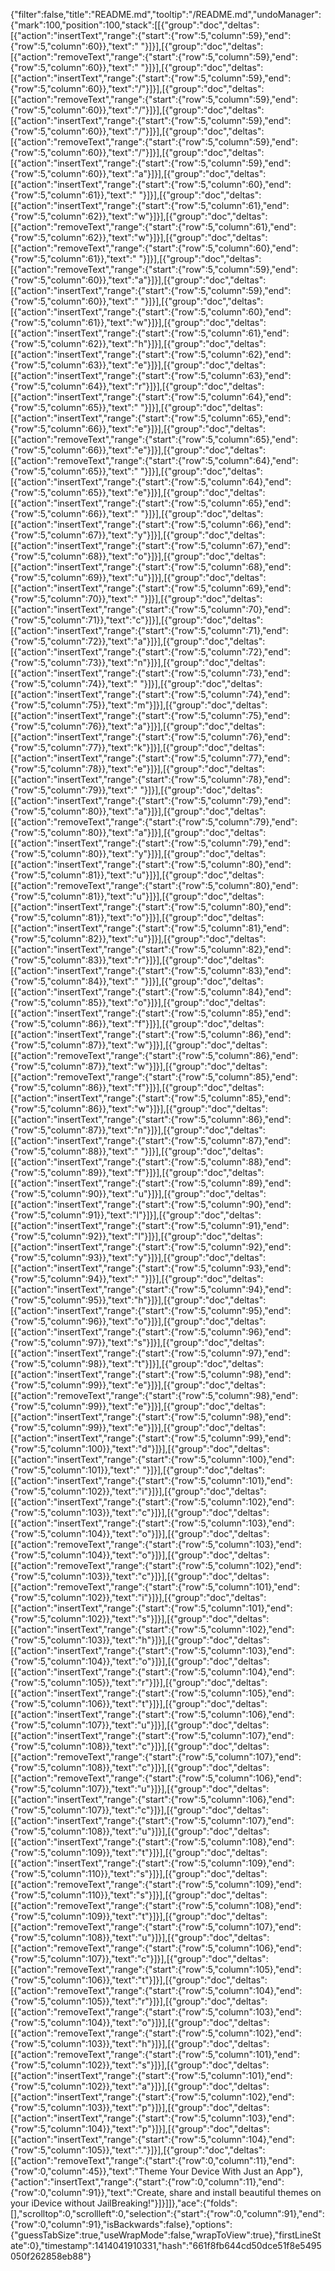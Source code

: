 {"filter":false,"title":"README.md","tooltip":"/README.md","undoManager":{"mark":100,"position":100,"stack":[[{"group":"doc","deltas":[{"action":"insertText","range":{"start":{"row":5,"column":59},"end":{"row":5,"column":60}},"text":" "}]}],[{"group":"doc","deltas":[{"action":"removeText","range":{"start":{"row":5,"column":59},"end":{"row":5,"column":60}},"text":" "}]}],[{"group":"doc","deltas":[{"action":"insertText","range":{"start":{"row":5,"column":59},"end":{"row":5,"column":60}},"text":"/"}]}],[{"group":"doc","deltas":[{"action":"removeText","range":{"start":{"row":5,"column":59},"end":{"row":5,"column":60}},"text":"/"}]}],[{"group":"doc","deltas":[{"action":"insertText","range":{"start":{"row":5,"column":59},"end":{"row":5,"column":60}},"text":"/"}]}],[{"group":"doc","deltas":[{"action":"removeText","range":{"start":{"row":5,"column":59},"end":{"row":5,"column":60}},"text":"/"}]}],[{"group":"doc","deltas":[{"action":"insertText","range":{"start":{"row":5,"column":59},"end":{"row":5,"column":60}},"text":"a"}]}],[{"group":"doc","deltas":[{"action":"insertText","range":{"start":{"row":5,"column":60},"end":{"row":5,"column":61}},"text":" "}]}],[{"group":"doc","deltas":[{"action":"insertText","range":{"start":{"row":5,"column":61},"end":{"row":5,"column":62}},"text":"w"}]}],[{"group":"doc","deltas":[{"action":"removeText","range":{"start":{"row":5,"column":61},"end":{"row":5,"column":62}},"text":"w"}]}],[{"group":"doc","deltas":[{"action":"removeText","range":{"start":{"row":5,"column":60},"end":{"row":5,"column":61}},"text":" "}]}],[{"group":"doc","deltas":[{"action":"removeText","range":{"start":{"row":5,"column":59},"end":{"row":5,"column":60}},"text":"a"}]}],[{"group":"doc","deltas":[{"action":"insertText","range":{"start":{"row":5,"column":59},"end":{"row":5,"column":60}},"text":" "}]}],[{"group":"doc","deltas":[{"action":"insertText","range":{"start":{"row":5,"column":60},"end":{"row":5,"column":61}},"text":"w"}]}],[{"group":"doc","deltas":[{"action":"insertText","range":{"start":{"row":5,"column":61},"end":{"row":5,"column":62}},"text":"h"}]}],[{"group":"doc","deltas":[{"action":"insertText","range":{"start":{"row":5,"column":62},"end":{"row":5,"column":63}},"text":"e"}]}],[{"group":"doc","deltas":[{"action":"insertText","range":{"start":{"row":5,"column":63},"end":{"row":5,"column":64}},"text":"r"}]}],[{"group":"doc","deltas":[{"action":"insertText","range":{"start":{"row":5,"column":64},"end":{"row":5,"column":65}},"text":" "}]}],[{"group":"doc","deltas":[{"action":"insertText","range":{"start":{"row":5,"column":65},"end":{"row":5,"column":66}},"text":"e"}]}],[{"group":"doc","deltas":[{"action":"removeText","range":{"start":{"row":5,"column":65},"end":{"row":5,"column":66}},"text":"e"}]}],[{"group":"doc","deltas":[{"action":"removeText","range":{"start":{"row":5,"column":64},"end":{"row":5,"column":65}},"text":" "}]}],[{"group":"doc","deltas":[{"action":"insertText","range":{"start":{"row":5,"column":64},"end":{"row":5,"column":65}},"text":"e"}]}],[{"group":"doc","deltas":[{"action":"insertText","range":{"start":{"row":5,"column":65},"end":{"row":5,"column":66}},"text":" "}]}],[{"group":"doc","deltas":[{"action":"insertText","range":{"start":{"row":5,"column":66},"end":{"row":5,"column":67}},"text":"y"}]}],[{"group":"doc","deltas":[{"action":"insertText","range":{"start":{"row":5,"column":67},"end":{"row":5,"column":68}},"text":"o"}]}],[{"group":"doc","deltas":[{"action":"insertText","range":{"start":{"row":5,"column":68},"end":{"row":5,"column":69}},"text":"u"}]}],[{"group":"doc","deltas":[{"action":"insertText","range":{"start":{"row":5,"column":69},"end":{"row":5,"column":70}},"text":" "}]}],[{"group":"doc","deltas":[{"action":"insertText","range":{"start":{"row":5,"column":70},"end":{"row":5,"column":71}},"text":"c"}]}],[{"group":"doc","deltas":[{"action":"insertText","range":{"start":{"row":5,"column":71},"end":{"row":5,"column":72}},"text":"a"}]}],[{"group":"doc","deltas":[{"action":"insertText","range":{"start":{"row":5,"column":72},"end":{"row":5,"column":73}},"text":"n"}]}],[{"group":"doc","deltas":[{"action":"insertText","range":{"start":{"row":5,"column":73},"end":{"row":5,"column":74}},"text":" "}]}],[{"group":"doc","deltas":[{"action":"insertText","range":{"start":{"row":5,"column":74},"end":{"row":5,"column":75}},"text":"m"}]}],[{"group":"doc","deltas":[{"action":"insertText","range":{"start":{"row":5,"column":75},"end":{"row":5,"column":76}},"text":"a"}]}],[{"group":"doc","deltas":[{"action":"insertText","range":{"start":{"row":5,"column":76},"end":{"row":5,"column":77}},"text":"k"}]}],[{"group":"doc","deltas":[{"action":"insertText","range":{"start":{"row":5,"column":77},"end":{"row":5,"column":78}},"text":"e"}]}],[{"group":"doc","deltas":[{"action":"insertText","range":{"start":{"row":5,"column":78},"end":{"row":5,"column":79}},"text":" "}]}],[{"group":"doc","deltas":[{"action":"insertText","range":{"start":{"row":5,"column":79},"end":{"row":5,"column":80}},"text":"a"}]}],[{"group":"doc","deltas":[{"action":"removeText","range":{"start":{"row":5,"column":79},"end":{"row":5,"column":80}},"text":"a"}]}],[{"group":"doc","deltas":[{"action":"insertText","range":{"start":{"row":5,"column":79},"end":{"row":5,"column":80}},"text":"y"}]}],[{"group":"doc","deltas":[{"action":"insertText","range":{"start":{"row":5,"column":80},"end":{"row":5,"column":81}},"text":"u"}]}],[{"group":"doc","deltas":[{"action":"removeText","range":{"start":{"row":5,"column":80},"end":{"row":5,"column":81}},"text":"u"}]}],[{"group":"doc","deltas":[{"action":"insertText","range":{"start":{"row":5,"column":80},"end":{"row":5,"column":81}},"text":"o"}]}],[{"group":"doc","deltas":[{"action":"insertText","range":{"start":{"row":5,"column":81},"end":{"row":5,"column":82}},"text":"u"}]}],[{"group":"doc","deltas":[{"action":"insertText","range":{"start":{"row":5,"column":82},"end":{"row":5,"column":83}},"text":"r"}]}],[{"group":"doc","deltas":[{"action":"insertText","range":{"start":{"row":5,"column":83},"end":{"row":5,"column":84}},"text":" "}]}],[{"group":"doc","deltas":[{"action":"insertText","range":{"start":{"row":5,"column":84},"end":{"row":5,"column":85}},"text":"o"}]}],[{"group":"doc","deltas":[{"action":"insertText","range":{"start":{"row":5,"column":85},"end":{"row":5,"column":86}},"text":"f"}]}],[{"group":"doc","deltas":[{"action":"insertText","range":{"start":{"row":5,"column":86},"end":{"row":5,"column":87}},"text":"w"}]}],[{"group":"doc","deltas":[{"action":"removeText","range":{"start":{"row":5,"column":86},"end":{"row":5,"column":87}},"text":"w"}]}],[{"group":"doc","deltas":[{"action":"removeText","range":{"start":{"row":5,"column":85},"end":{"row":5,"column":86}},"text":"f"}]}],[{"group":"doc","deltas":[{"action":"insertText","range":{"start":{"row":5,"column":85},"end":{"row":5,"column":86}},"text":"w"}]}],[{"group":"doc","deltas":[{"action":"insertText","range":{"start":{"row":5,"column":86},"end":{"row":5,"column":87}},"text":"n"}]}],[{"group":"doc","deltas":[{"action":"insertText","range":{"start":{"row":5,"column":87},"end":{"row":5,"column":88}},"text":" "}]}],[{"group":"doc","deltas":[{"action":"insertText","range":{"start":{"row":5,"column":88},"end":{"row":5,"column":89}},"text":"f"}]}],[{"group":"doc","deltas":[{"action":"insertText","range":{"start":{"row":5,"column":89},"end":{"row":5,"column":90}},"text":"u"}]}],[{"group":"doc","deltas":[{"action":"insertText","range":{"start":{"row":5,"column":90},"end":{"row":5,"column":91}},"text":"l"}]}],[{"group":"doc","deltas":[{"action":"insertText","range":{"start":{"row":5,"column":91},"end":{"row":5,"column":92}},"text":"l"}]}],[{"group":"doc","deltas":[{"action":"insertText","range":{"start":{"row":5,"column":92},"end":{"row":5,"column":93}},"text":"y"}]}],[{"group":"doc","deltas":[{"action":"insertText","range":{"start":{"row":5,"column":93},"end":{"row":5,"column":94}},"text":" "}]}],[{"group":"doc","deltas":[{"action":"insertText","range":{"start":{"row":5,"column":94},"end":{"row":5,"column":95}},"text":"h"}]}],[{"group":"doc","deltas":[{"action":"insertText","range":{"start":{"row":5,"column":95},"end":{"row":5,"column":96}},"text":"o"}]}],[{"group":"doc","deltas":[{"action":"insertText","range":{"start":{"row":5,"column":96},"end":{"row":5,"column":97}},"text":"s"}]}],[{"group":"doc","deltas":[{"action":"insertText","range":{"start":{"row":5,"column":97},"end":{"row":5,"column":98}},"text":"t"}]}],[{"group":"doc","deltas":[{"action":"insertText","range":{"start":{"row":5,"column":98},"end":{"row":5,"column":99}},"text":"e"}]}],[{"group":"doc","deltas":[{"action":"removeText","range":{"start":{"row":5,"column":98},"end":{"row":5,"column":99}},"text":"e"}]}],[{"group":"doc","deltas":[{"action":"insertText","range":{"start":{"row":5,"column":98},"end":{"row":5,"column":99}},"text":"e"}]}],[{"group":"doc","deltas":[{"action":"insertText","range":{"start":{"row":5,"column":99},"end":{"row":5,"column":100}},"text":"d"}]}],[{"group":"doc","deltas":[{"action":"insertText","range":{"start":{"row":5,"column":100},"end":{"row":5,"column":101}},"text":" "}]}],[{"group":"doc","deltas":[{"action":"insertText","range":{"start":{"row":5,"column":101},"end":{"row":5,"column":102}},"text":"i"}]}],[{"group":"doc","deltas":[{"action":"insertText","range":{"start":{"row":5,"column":102},"end":{"row":5,"column":103}},"text":"c"}]}],[{"group":"doc","deltas":[{"action":"insertText","range":{"start":{"row":5,"column":103},"end":{"row":5,"column":104}},"text":"o"}]}],[{"group":"doc","deltas":[{"action":"removeText","range":{"start":{"row":5,"column":103},"end":{"row":5,"column":104}},"text":"o"}]}],[{"group":"doc","deltas":[{"action":"removeText","range":{"start":{"row":5,"column":102},"end":{"row":5,"column":103}},"text":"c"}]}],[{"group":"doc","deltas":[{"action":"removeText","range":{"start":{"row":5,"column":101},"end":{"row":5,"column":102}},"text":"i"}]}],[{"group":"doc","deltas":[{"action":"insertText","range":{"start":{"row":5,"column":101},"end":{"row":5,"column":102}},"text":"s"}]}],[{"group":"doc","deltas":[{"action":"insertText","range":{"start":{"row":5,"column":102},"end":{"row":5,"column":103}},"text":"h"}]}],[{"group":"doc","deltas":[{"action":"insertText","range":{"start":{"row":5,"column":103},"end":{"row":5,"column":104}},"text":"o"}]}],[{"group":"doc","deltas":[{"action":"insertText","range":{"start":{"row":5,"column":104},"end":{"row":5,"column":105}},"text":"r"}]}],[{"group":"doc","deltas":[{"action":"insertText","range":{"start":{"row":5,"column":105},"end":{"row":5,"column":106}},"text":"t"}]}],[{"group":"doc","deltas":[{"action":"insertText","range":{"start":{"row":5,"column":106},"end":{"row":5,"column":107}},"text":"u"}]}],[{"group":"doc","deltas":[{"action":"insertText","range":{"start":{"row":5,"column":107},"end":{"row":5,"column":108}},"text":"c"}]}],[{"group":"doc","deltas":[{"action":"removeText","range":{"start":{"row":5,"column":107},"end":{"row":5,"column":108}},"text":"c"}]}],[{"group":"doc","deltas":[{"action":"removeText","range":{"start":{"row":5,"column":106},"end":{"row":5,"column":107}},"text":"u"}]}],[{"group":"doc","deltas":[{"action":"insertText","range":{"start":{"row":5,"column":106},"end":{"row":5,"column":107}},"text":"c"}]}],[{"group":"doc","deltas":[{"action":"insertText","range":{"start":{"row":5,"column":107},"end":{"row":5,"column":108}},"text":"u"}]}],[{"group":"doc","deltas":[{"action":"insertText","range":{"start":{"row":5,"column":108},"end":{"row":5,"column":109}},"text":"t"}]}],[{"group":"doc","deltas":[{"action":"insertText","range":{"start":{"row":5,"column":109},"end":{"row":5,"column":110}},"text":"s"}]}],[{"group":"doc","deltas":[{"action":"removeText","range":{"start":{"row":5,"column":109},"end":{"row":5,"column":110}},"text":"s"}]}],[{"group":"doc","deltas":[{"action":"removeText","range":{"start":{"row":5,"column":108},"end":{"row":5,"column":109}},"text":"t"}]}],[{"group":"doc","deltas":[{"action":"removeText","range":{"start":{"row":5,"column":107},"end":{"row":5,"column":108}},"text":"u"}]}],[{"group":"doc","deltas":[{"action":"removeText","range":{"start":{"row":5,"column":106},"end":{"row":5,"column":107}},"text":"c"}]}],[{"group":"doc","deltas":[{"action":"removeText","range":{"start":{"row":5,"column":105},"end":{"row":5,"column":106}},"text":"t"}]}],[{"group":"doc","deltas":[{"action":"removeText","range":{"start":{"row":5,"column":104},"end":{"row":5,"column":105}},"text":"r"}]}],[{"group":"doc","deltas":[{"action":"removeText","range":{"start":{"row":5,"column":103},"end":{"row":5,"column":104}},"text":"o"}]}],[{"group":"doc","deltas":[{"action":"removeText","range":{"start":{"row":5,"column":102},"end":{"row":5,"column":103}},"text":"h"}]}],[{"group":"doc","deltas":[{"action":"removeText","range":{"start":{"row":5,"column":101},"end":{"row":5,"column":102}},"text":"s"}]}],[{"group":"doc","deltas":[{"action":"insertText","range":{"start":{"row":5,"column":101},"end":{"row":5,"column":102}},"text":"a"}]}],[{"group":"doc","deltas":[{"action":"insertText","range":{"start":{"row":5,"column":102},"end":{"row":5,"column":103}},"text":"p"}]}],[{"group":"doc","deltas":[{"action":"insertText","range":{"start":{"row":5,"column":103},"end":{"row":5,"column":104}},"text":"p"}]}],[{"group":"doc","deltas":[{"action":"insertText","range":{"start":{"row":5,"column":104},"end":{"row":5,"column":105}},"text":"."}]}],[{"group":"doc","deltas":[{"action":"removeText","range":{"start":{"row":0,"column":11},"end":{"row":0,"column":45}},"text":"Theme Your Device With Just an App"},{"action":"insertText","range":{"start":{"row":0,"column":11},"end":{"row":0,"column":91}},"text":"Create, share and install beautiful themes on your iDevice without JailBreaking!"}]}]]},"ace":{"folds":[],"scrolltop":0,"scrollleft":0,"selection":{"start":{"row":0,"column":91},"end":{"row":0,"column":91},"isBackwards":false},"options":{"guessTabSize":true,"useWrapMode":false,"wrapToView":true},"firstLineState":0},"timestamp":1414041910331,"hash":"661f8fb644cd50dce51f8e5495050f262858eb88"}